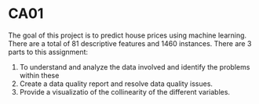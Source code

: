 # CA01
The goal of this project is to predict house prices using machine learning. There are a total of 81 descriptive features and 1460 instances.
There are 3 parts to this assignment:
1. To understand and analyze the data involved and identify the problems within these
2. Create a data quality report and resolve data quality issues.
3. Provide a visualizatio of the collinearity of the different variables.
